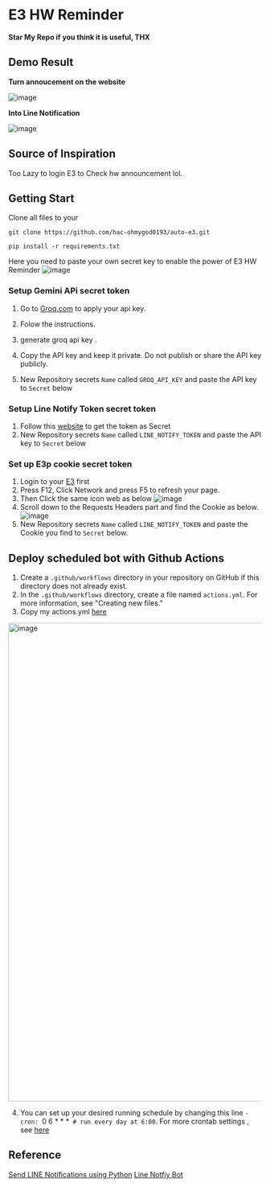 # E3 HW Reminder
**Star My Repo if you think it is useful, THX**

## Demo Result
**Turn annoucement on the website**

![image](https://github.com/hac-ohmygod0193/E3_HW_Reminder/assets/62164142/d41127a8-4230-4b93-a03c-5845cc4506fc)

**Into Line Notification**

![image](https://github.com/hac-ohmygod0193/E3_HW_Reminder/assets/62164142/c950f5a1-1d50-4a85-817b-f71a127e20b1)

## Source of Inspiration
Too Lazy to login E3 to Check hw announcement lol. 

## Getting Start 
Clone all files to your
```
git clone https://github.com/hac-ohmygod0193/auto-e3.git
```
```
pip install -r requirements.txt
```
Here you need to paste your own secret key to enable the power of E3 HW Reminder
![image](https://github.com/hac-ohmygod0193/E3_HW_Reminder/assets/62164142/ba78aaa4-7b95-4c5b-9f6e-2e4c0063526e)


### Setup Gemini APi secret token
1. Go to [Groq.com](https://console.groq.com/docs/quickstart) to apply your api key. 

2. Folow the instructions.

3. generate groq api key .
4. Copy the API key and keep it private. Do not publish or share the API key publicly.

5. New Repository secrets `Name` called `GROQ_API_KEY` and paste the API key to `Secret` below

### Setup Line Notify Token secret token
1. Follow this [website](https://notify-bot.line.me/my/) to get the token as Secret
2. New Repository secrets `Name` called `LINE_NOTIFY_TOKEN` and paste the API key to `Secret` below

### Set up E3p cookie secret token
1. Login to your [E3](https://e3p.nycu.edu.tw/my/) first
2. Press F12, Click Network and press F5 to refresh your page.
3. Then Click the same icon web as below
   ![image](https://github.com/hac-ohmygod0193/E3_HW_Reminder/assets/62164142/bbfd2012-3339-46b3-ace7-9f6eb102102c)
4. Scroll down to the Requests Headers part and find the Cookie as below.
   ![image](https://github.com/hac-ohmygod0193/E3_HW_Reminder/assets/62164142/ba4bbd68-2262-482a-ae55-d8b787c9d94b)
5. New Repository secrets `Name` called `LINE_NOTIFY_TOKEN` and paste the Cookie you find to `Secret` below.

## Deploy scheduled bot with Github Actions
1. Create a `.github/workflows` directory in your repository on GitHub if this directory does not already exist.
2. In the `.github/workflows` directory, create a file named `actions.yml`. For more information, see "Creating new files."
3. Copy my actions.yml [here](https://github.com/hac-ohmygod0193/auto-e3/blob/main/.github/workflows/actions.yml)
<img width="952" alt="image" src="https://github.com/hac-ohmygod0193/auto-e3/assets/62164142/4b7685bc-bdbd-44ba-8c08-0acc230dbb6e">

4. You can set up your desired running schedule by changing this line `- cron: `0 6 * * *` # run every day at 6:00`. For more crontab settings , see [here](https://crontab.guru/)

## Reference
[Send LINE Notifications using Python](https://bustlec.github.io/note/2018/07/10/line-notify-using-python/)
[Line Notfiy Bot](https://notify-bot.line.me/my/)
